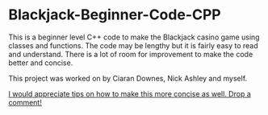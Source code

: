 # Blackjack-Beginner-Code-CPP
This is a beginner level C++ code to make the Blackjack casino game using classes and functions. The code may be lengthy but it is fairly easy to read and understand. There is a lot of room for improvement to make the code better and concise.

This project was worked on by Ciaran Downes, Nick Ashley and myself.

<u>I would appreciate tips on how to make this more concise as well. Drop a comment!</u>
